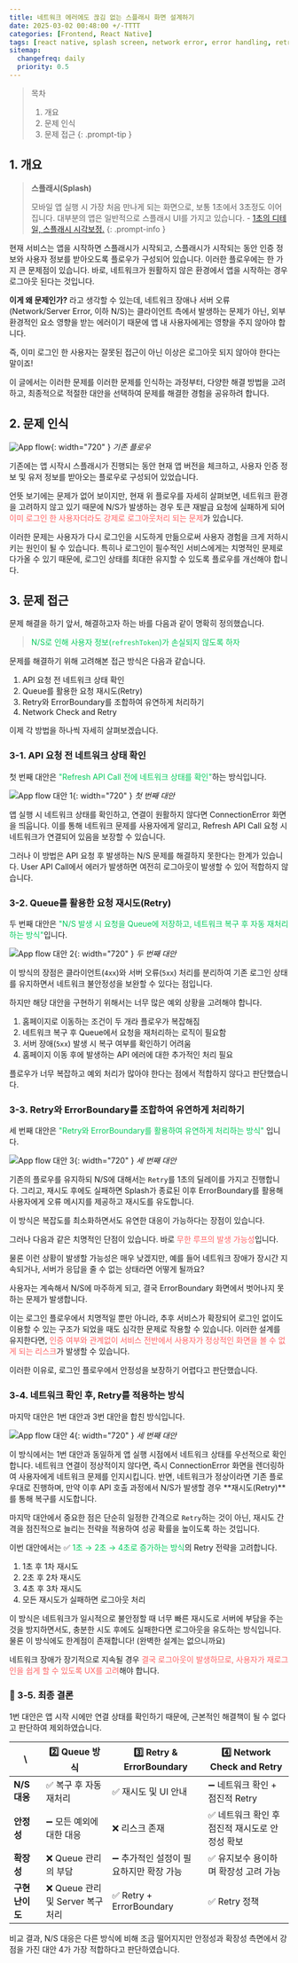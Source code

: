 ```yaml
---
title: 네트워크 에러에도 끊김 없는 스플래시 화면 설계하기
date: 2025-03-02 00:48:00 +/-TTTT
categories: [Frontend, React Native]
tags: [react native, splash screen, network error, error handling, retry mechanism, error boundary, tanstack query, ux improvement]
sitemap:
  changefreq: daily
  priority: 0.5
---
```


> 목차
> 1. 개요
> 2. 문제 인식
> 3. 문제 접근
{: .prompt-tip }

## 1. 개요

> **스플래시(Splash)**
>
> 모바일 앱 실행 시 가장 처음 만나게 되는 화면으로, 보통 1초에서 3초정도 이어집니다. 대부분의 앱은 일반적으로 스플래시 UI를 가지고 있습니다. - [1초의 디테일, 스플래시 시각보정.](https://brunch.co.kr/@shaun/60)
{: .prompt-info }

현재 서비스는 앱을 시작하면 스플래시가 시작되고, 스플래시가 시작되는 동안 인증 정보와 사용자 정보를 받아오도록 플로우가 구성되어 있습니다. 이러한 플로우에는 한 가지 큰 문제점이 있습니다. 바로, 네트워크가 원활하지 않은 환경에서 앱을 시작하는 경우 로그아웃 된다는 것입니다.

**이게 왜 문제인가?** 라고 생각할 수 있는데, 네트워크 장애나 서버 오류(Network/Server Error, 이하 N/S)는 클라이언트 측에서 발생하는 문제가 아닌, 외부 환경적인 요소 영향을 받는 에러이기 때문에 앱 내 사용자에게는 영향을 주지 않아야 합니다.

즉, 이미 로그인 한 사용자는 잘못된 접근이 아닌 이상은 로그아웃 되지 않아야 한다는 말이죠!

이 글에서는 이러한 문제를 이러한 문제를 인식하는 과정부터, 다양한 해결 방법을 고려하고, 최종적으로 적절한 대안을 선택하여 문제를 해결한 경험을 공유하려 합니다.

## 2. 문제 인식

![App flow](assets/img/writing/15/app_flow.png){: width="720" }
_기존 플로우_

기존에는 앱 시작시 스플래시가 진행되는 동안 현재 앱 버전을 체크하고, 사용자 인증 정보 및 유저 정보를 받아오는 플로우로 구성되어 있었습니다.

언뜻 보기에는 문제가 없어 보이지만, 현재 위 플로우를 자세히 살펴보면, 네트워크 환경을 고려하지 않고 있기 때문에 N/S가 발생하는 경우 토큰 재발급 요청에 실패하게 되어 <span style="color: #FF6262;">이미 로그인 한 사용자더라도 강제로 로그아웃처리 되는 문제</span>가 있습니다.

이러한 문제는 사용자가 다시 로그인을 시도하게 만듦으로써 사용자 경험을 크게 저하시키는 원인이 될 수 있습니다. 특히나 로그인이 필수적인 서비스에게는 치명적인 문제로 다가올 수 있기 때문에, 로그인 상태를 최대한 유지할 수 있도록 플로우를 개선해야 합니다.

## 3. 문제 접근

문제 해결을 하기 앞서, 해결하고자 하는 바를 다음과 같이 명확히 정의했습니다.

> <span style="color: #00CA5B;">N/S로 인해 사용자 정보(`refreshToken`)가 손실되지 않도록 하자</span>

문제를 해결하기 위해 고려해본 접근 방식은 다음과 같습니다.

1. API 요청 전 네트워크 상태 확인
2. Queue를 활용한 요청 재시도(Retry)
3. Retry와 ErrorBoundary를 조합하여 유연하게 처리하기
4. Network Check and Retry

이제 각 방법을 하나씩 자세히 살펴보겠습니다.

### 3-1. API 요청 전 네트워크 상태 확인

첫 번째 대안은 <span style="color: #00CA5B;">"Refresh API Call 전에 네트워크 상태를 확인"</span>하는 방식입니다.

![App flow 대안 1](assets/img/writing/15/app_flow_alternative1.png){: width="720" }
_첫 번째 대안_

앱 실행 시 네트워크 상태를 확인하고, 연결이 원활하지 않다면 ConnectionError 화면을 띄웁니다. 이를 통해 네트워크 문제를 사용자에게 알리고, Refresh API Call 요청 시 네트워크가 연결되어 있음을 보장할 수 있습니다.

그러나 이 방법은 API 요청 후 발생하는 N/S 문제를 해결하지 못한다는 한계가 있습니다. User API Call에서 에러가 발생하면 여전히 로그아웃이 발생할 수 있어 적합하지 않습니다.

### 3-2. Queue를 활용한 요청 재시도(Retry)

두 번째 대안은 <span style="color: #00CA5B;">"N/S 발생 시 요청을 Queue에 저장하고, 네트워크 복구 후 자동 재처리하는 방식"</span>입니다.

![App flow 대안 2](assets/img/writing/15/app_flow_alternative2.png){: width="720" }
_두 번째 대안_

이 방식의 장점은 클라이언트(`4xx`)와 서버 오류(`5xx`) 처리를 분리하여 기존 로그인 상태를 유지하면서 네트워크 불안정성을 보완할 수 있다는 점입니다.

하지만 해당 대안을 구현하기 위해서는 너무 많은 예외 상황을 고려해야 합니다.

1. 홈페이지로 이동하는 조건이 두 개라 플로우가 복잡해짐
2. 네트워크 복구 후 Queue에서 요청을 재처리하는 로직이 필요함
3. 서버 장애(`5xx`) 발생 시 복구 여부를 확인하기 어려움
4. 홈페이지 이동 후에 발생하는 API 에러에 대한 추가적인 처리 필요

플로우가 너무 복잡하고 예외 처리가 많아야 한다는 점에서 적합하지 않다고 판단했습니다.

### 3-3. Retry와 ErrorBoundary를 조합하여 유연하게 처리하기

세 번째 대안은 <span style="color: #00CA5B;">"Retry와 ErrorBoundary를 활용하여 유연하게 처리하는 방식"</span> 입니다.

![App flow 대안 3](assets/img/writing/15/app_flow_alternative3.png){: width="720" }
_세 번째 대안_

기존의 플로우를 유지하되 N/S에 대해서는 `Retry`를 1초의 딜레이를 가지고 진행합니다. 그리고, 재시도 후에도 실패하면 Splash가 종료된 이후 ErrorBoundary를 활용해 사용자에게 오류 메시지를 제공하고 재시도를 유도합니다.

이 방식은 복잡도를 최소화하면서도 유연한 대응이 가능하다는 장점이 있습니다.

그러나 다음과 같은 치명적인 단점이 있습니다. 바로 <span style="color: #FF6262;">무한 루프의 발생 가능성</span>입니다.

물론 이런 상황이 발생할 가능성은 매우 낮겠지만, 예를 들어 네트워크 장애가 장시간 지속되거나, 서버가 응답을 줄 수 없는 상태라면 어떻게 될까요?

사용자는 계속해서 N/S에 마주하게 되고, 결국 ErrorBoundary 화면에서 벗어나지 못하는 문제가 발생합니다.

이는 로그인 플로우에서 치명적일 뿐만 아니라, 추후 서비스가 확장되어 로그인 없이도 이용할 수 있는 구조가 되었을 때도 심각한 문제로 작용할 수 있습니다. 이러한 설계를 유지한다면, <span style="color: #FF6262;">인증 여부와 관계없이 서비스 전반에서 사용자가 정상적인 화면을 볼 수 없게 되는 리스크</span>가 발생할 수 있습니다.

이러한 이유로, 로그인 플로우에서 안정성을 보장하기 어렵다고 판단했습니다.

### 3-4. 네트워크 확인 후, Retry를 적용하는 방식

마지막 대안은 1번 대안과 3번 대안을 합친 방식입니다.

![App flow 대안 4](assets/img/writing/15/app_flow_alternative4.png){: width="720" }
_세 번째 대안_

이 방식에서는 1번 대안과 동일하게 앱 실행 시점에서 네트워크 상태를 우선적으로 확인합니다. 네트워크 연결이 정상적이지 않다면, 즉시 ConnectionError 화면을 렌더링하여 사용자에게 네트워크 문제를 인지시킵니다. 반면, 네트워크가 정상이라면 기존 플로우대로 진행하며, 만약 이후 API 호출 과정에서 N/S가 발생할 경우 **재시도(Retry)**를 통해 복구를 시도합니다.

마지막 대안에서 중요한 점은 단순히 일정한 간격으로 `Retry`하는 것이 아닌, 재시도 간격을 점진적으로 늘리는 전략을 적용하여 성공 확률을 높이도록 하는 것입니다.

이번 대안에서는 ✅ <span style="color: #00CA5B;">1초 → 2초 → 4초로 증가하는 방식</span>의 Retry 전략을 고려합니다.

1. 1초 후 1차 재시도
2. 2초 후 2차 재시도
3. 4초 후 3차 재시도
4. 모든 재시도가 실패하면 로그아웃 처리

이 방식은 네트워크가 일시적으로 불안정할 때 너무 빠른 재시도로 서버에 부담을 주는 것을 방지하면서도, 충분한 시도 후에도 실패한다면 로그아웃을 유도하는 방식입니다. 물론 이 방식에도 한계점이 존재합니다! (완벽한 설계는 없으니까요)

네트워크 장애가 장기적으로 지속될 경우 <span style="color: #FF6262;">결국 로그아웃이 발생하므로, 사용자가 재로그인을 쉽게 할 수 있도록 UX를 고려</span>해야 합니다.

### 🚀 3-5. 최종 결론

1번 대안은 앱 시작 시에만 연결 상태를 확인하기 때문에, 근본적인 해결책이 될 수 없다고 판단하여 제외하였습니다.

| \            | 2️⃣ Queue 방식 | 3️⃣ Retry & ErrorBoundary | 4️⃣ Network Check and Retry |
|---------------------------|---------------|---------------------------|------------------------------|
| **N/S 대응**  | ✅ 복구 후 자동 재처리 | ✅ 재시도 및 UI 안내 | ➖ 네트워크 확인 + 점진적 Retry |
| **안정성**     | ➖ 모든 예외에 대한 대응  | ❌ 리스크 존재 | ✅ 네트워크 확인 후 점진적 재시도로 안정성 확보 |
| **확장성**     | ❌ Queue 관리의 부담 | ➖ 추가적인 설정이 필요하지만 확장 가능 | ✅ 유지보수 용이하며 확장성 고려 가능 |
| **구현 난이도** | ❌ Queue 관리 및 Server 복구 처리 | ✅ Retry + ErrorBoundary | ✅ Retry 정책 |

비교 결과, N/S 대응은 다른 방식에 비해 조금 떨어지지만 안정성과 확장성 측면에서 강점을 가진 대안 4가 가장 적합하다고 판단하였습니다.
